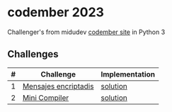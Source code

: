 # codember 2023
Challenger's from midudev [codember site](https://codember.dev/) in Python 3

## Challenges
| #   | Challenge                                                | Implementation                    |
| --- | -------------------------------------------------------- | --------------------------------- |
| 1   | [Mensajes encriptadis](./challenger01/README.md)             | [solution](./challenger01/solution.py)|
| 2   | [Mini Compiler ](./challenger02/README.md)   | [solution](./challenger02/solution.py)|
